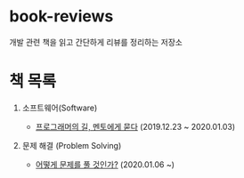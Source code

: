 # book-reviews
개발 관련 책을 읽고 간단하게 리뷰를 정리하는 저장소

# 책 목록
1. 소프트웨어(Software)
	- [프로그래머의 길, 멘토에게 묻다](./software/%ED%94%84%EB%A1%9C%EA%B7%B8%EB%9E%98%EB%A8%B8%EC%9D%98%20%EA%B8%B8%2C%20%EB%A9%98%ED%86%A0%EC%97%90%EA%B2%8C%20%EB%AC%BB%EB%8B%A4.md) (2019.12.23 ~ 2020.01.03)

2. 문제 해결 (Problem Solving)
	- [어떻게 문제를 풀 것인가?](./problem%20solving/어떻게%20문제를%20풀%20것인가%3F.md) (2020.01.06 ~)
